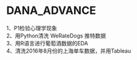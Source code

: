 # DANA_ADVANCE
1、P1检验心理学现象  
2、用Python清洗 WeRateDogs 推特数据  
3、用R语言进行葡萄酒数据的EDA  
4、清洗2016年8月份的上海单车数据，并用Tableau

